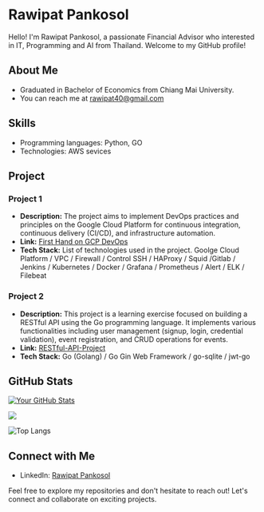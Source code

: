 # Rawipat Pankosol

Hello! I'm Rawipat Pankosol, a passionate Financial Advisor who interested in IT, Programming and AI from Thailand. Welcome to my GitHub profile!

## About Me

-  Graduated in Bachelor of Economics from Chiang Mai University.
-  You can reach me at rawipat40@gmail.com
  
## Skills

-  Programming languages: Python, GO
-  Technologies: AWS sevices

## Project

### Project 1

- **Description:** The project aims to implement DevOps practices and principles on the Google Cloud Platform for continuous integration, continuous delivery (CI/CD), and infrastructure automation.
- **Link:** [First Hand on GCP DevOps](https://youtu.be/qxwrZuKuqVQ?si=mJUZlfEPDA9P_-8p)
- **Tech Stack:** List of technologies used in the project.
 Goolge Cloud Platform / VPC / Firewall / Control SSH / HAProxy / Squid /Gitlab / Jenkins / Kubernetes / Docker / Grafana / Prometheus / Alert / ELK / Filebeat

### Project 2

- **Description:** This project is a learning exercise focused on building a RESTful API using the Go programming language. It implements various functionalities including user management (signup, login, credential validation), event registration, and CRUD operations for events.
- **Link:** [RESTful-API-Project](https://github.com/Rawipat40/RESTful-API-Project)
- **Tech Stack:** Go (Golang) / Go Gin Web Framework / go-sqlite / jwt-go


## GitHub Stats

[![Your GitHub Stats](https://github-readme-stats.vercel.app/api?username=Rawipat40&show_icons=true&theme=radical)](https://github.com/Rawipat40)

![](https://komarev.com/ghpvc/?username=Rawipat40&color=blueviolet)

![Top Langs](https://github-readme-stats.vercel.app/api/top-langs/?username=Rawipat40&layout=compact)

## Connect with Me

- LinkedIn: [Rawipat Pankosol](https://www.linkedin.com/in/rawipat-pankosol)

Feel free to explore my repositories and don't hesitate to reach out! Let's connect and collaborate on exciting projects. 

